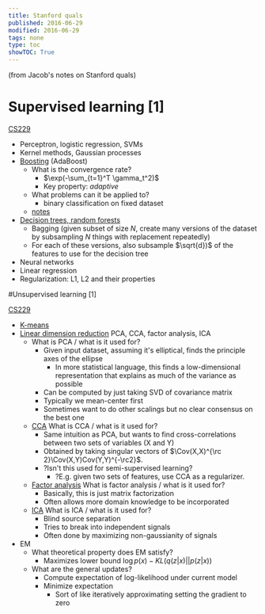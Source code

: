 ```yaml
---
title: Stanford quals
published: 2016-06-29
modified: 2016-06-29
tags: none
type: toc
showTOC: True
---
```


(from Jacob's notes on Stanford quals)

# Supervised learning [1]

[CS229](http://cs229.stanford.edu/materials.html)

* Perceptron, logistic regression, SVMs
* Kernel methods, Gaussian processes
* [Boosting](boosting.html) (AdaBoost)
	* What is the convergence rate?
		* $\exp(-\sum_{t=1}^T \gamma_t^2)$
		* Key property: *adaptive*
	* What problems can it be applied to?
		* binary classification on fixed dataset
	* [notes](http://cseweb.ucsd.edu/~yfreund/papers/IntroToBoosting.pdf)
* [Decision trees, random forests](cart.html)
	* Bagging (given subset of size $N$, create many versions of the dataset by subsampling $N$ things with replacement repeatedly)
	* For each of these versions, also subsample $\sqrt{d})$ of the features to use for the decision tree
* Neural networks
* Linear regression
* Regularization: L1, L2 and their properties

#Unsupervised learning [1]

[CS229](http://cs229.stanford.edu/materials.html)

* [K-means](matrices/k-means.html)
* [Linear dimension reduction](matrices/dimensionality_reduction.html) PCA, CCA, factor analysis, ICA
	* What is PCA / what is it used for?
	  * Given input dataset, assuming it's elliptical, finds the principle axes of the ellipse
		* In more statistical language, this finds a low-dimensional representation that explains as much of the variance as possible
	  * Can be computed by just taking SVD of covariance matrix
	  * Typically we mean-center first
	  * Sometimes want to do other scalings but no clear consensus on the best one
    * [CCA](matrices/cca.html) What is CCA / what is it used for?
	  * Same intuition as PCA, but wants to find cross-correlations between two sets of variables (X and Y)
	  * Obtained by taking singular vectors of $\Cov(X,X)^{\rc 2}\Cov(X,Y)Cov(Y,Y)^{-\rc2}$.
	  * ?Isn't this used for semi-supervised learning?
		* ?E.g. given two sets of features, use CCA as a regularizer.
	* [Factor analysis](matrices/factor-analysis.html) What is factor analysis / what is it used for?
	  * Basically, this is just matrix factorization
	  * Often allows more domain knowledge to be incorporated
	* [ICA](matrices/ica.html) What is ICA / what is it used for?
	  * Blind source separation
	  * Tries to break into independent signals
	  * Often done by maximizing non-gaussianity of signals
* EM
  * What theoretical property does EM satisfy?
	* Maximizes lower bound $\log p(x)  - KL(q(z|x) || p(z|x))$
  * What are the general updates?
	* Compute expectation of log-likelihood under current model
	* Minimize expectation
	  * Sort of like iteratively approximating setting the gradient to zero

